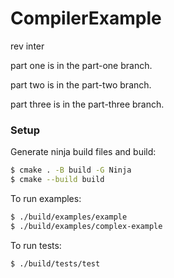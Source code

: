 # CompilerExample
 rev inter

part one is in the part-one branch.

part two is in the part-two branch.

part three is in the part-three branch.

### Setup

Generate ninja build files and build:

   ```sh
   $ cmake . -B build -G Ninja 
   $ cmake --build build
   ```
To run examples:

   ```sh
   $ ./build/examples/example
   $ ./build/examples/complex-example
   ```

To run tests:

   ```sh
   $ ./build/tests/test
   ```
